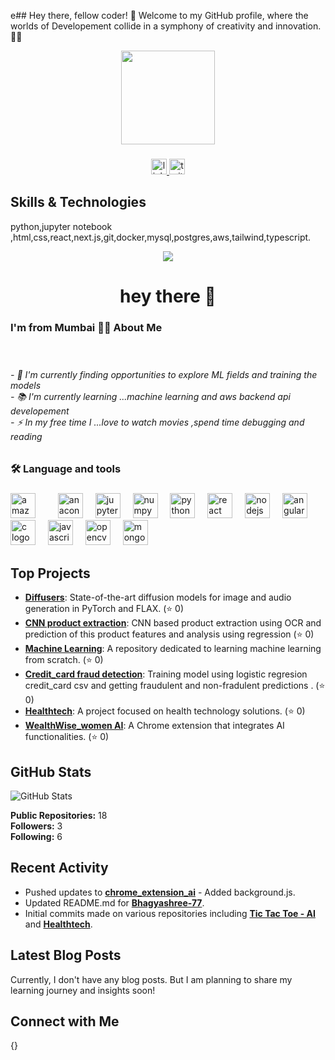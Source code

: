 e## Hey there, fellow coder! 👋 Welcome to my GitHub profile, where the worlds of Developement collide in a symphony of creativity and innovation. 🎨🤖
<div align="center">
  <img height="150" src="https://camo.githubusercontent.com/62da68eb62b1e5f175f7d1f0191dd89a653d7908feb22d37d4a0ab07365d6791/68747470733a2f2f6d656469612e67697068792e636f6d2f6d656469612f4d3967624264396e6244724f5475314d71782f67697068792e676966"  />
</div>

###

<div align="center">
  <a href="https://www.linkedin.com/in/bhagyashree-tikhe-375578265" target="_blank">
    <img src="https://img.shields.io/static/v1?message=LinkedIn&logo=linkedin&label=&color=0077B5&logoColor=white&labelColor=&style=for-the-badge" height="25" alt="linkedin logo"  />
  </a>
  <a href="https://x.com/BhagyashreeTik6" target="_blank">
    <img src="https://img.shields.io/static/v1?message=Twitter&logo=twitter&label=&color=1DA1F2&logoColor=white&labelColor=&style=for-the-badge" height="25" alt="twitter logo"  />
  </a>
</div>

###
## Skills & Technologies

python,jupyter notebook ,html,css,react,next.js,git,docker,mysql,postgres,aws,tailwind,typescript.

<div align="center">
  <img src="https://visitor-badge.laobi.icu/badge?page_id=Bhagyashree-77.Bhagyashree-77&"  />
</div>

###

<h1 align="center">hey there 👋</h1>

###

<h3 align="left"> I'm from Mumbai 👩‍💻  About Me</h3>

###

<h6 align="left"> <br><br>- 🔭 I'm currently finding opportunities to explore ML fields and training the models <br>- 📚 I'm currently learning ...machine learning and aws backend api developement <br>- ⚡ In my free time I ...love to watch movies ,spend time debugging and reading</h6>

###

<h3 align="left">🛠 Language and tools</h3>

###

<div align="left">
  <img src="https://cdn.jsdelivr.net/gh/devicons/devicon/icons/amazonwebservices/amazonwebservices-line-wordmark.svg" height="40" alt="amazonwebservices logo"  />
  <img width="12" />
  <img width="12" />
  <img src="https://cdn.jsdelivr.net/gh/devicons/devicon/icons/anaconda/anaconda-original.svg" height="40" alt="anaconda logo"  />
  <img width="12" />
  <img src="https://cdn.jsdelivr.net/gh/devicons/devicon/icons/jupyter/jupyter-original.svg" height="40" alt="jupyter logo"  />
  <img width="12" />
  <img src="https://cdn.jsdelivr.net/gh/devicons/devicon/icons/numpy/numpy-original.svg" height="40" alt="numpy logo"  />
  <img width="12" />
  <img src="https://cdn.jsdelivr.net/gh/devicons/devicon/icons/python/python-original.svg" height="40" alt="python logo"  />
  <img width="12" />
  <img src="https://cdn.jsdelivr.net/gh/devicons/devicon/icons/react/react-original.svg" height="40" alt="react logo"  />
  <img width="12" />
  <img src="https://cdn.jsdelivr.net/gh/devicons/devicon/icons/nodejs/nodejs-original.svg" height="40" alt="nodejs logo"  />
  <img width="12" />
  <img src="https://cdn.jsdelivr.net/gh/devicons/devicon/icons/angularjs/angularjs-original.svg" height="40" alt="angularjs logo"  />
  <img width="12" />
  <img src="https://cdn.jsdelivr.net/gh/devicons/devicon/icons/c/c-original.svg" height="40" alt="c logo"  />
  <img width="12" />
  <img src="https://cdn.jsdelivr.net/gh/devicons/devicon/icons/javascript/javascript-original.svg" height="40" alt="javascript logo"  />
  <img width="12" />
  <img src="https://cdn.jsdelivr.net/gh/devicons/devicon/icons/opencv/opencv-original.svg" height="40" alt="opencv logo"  />
  <img width="12" />
  <img src="https://cdn.jsdelivr.net/gh/devicons/devicon/icons/mongodb/mongodb-original.svg" height="40" alt="mongodb logo"  />
</div>

###


## Top Projects

- [**Diffusers**](https://github.com/Bhagyashree-77/diffusers): State-of-the-art diffusion models for image and audio generation in PyTorch and FLAX. (⭐ 0)
- [**CNN product extraction**](https://github.com/Bhagyashree-77/CNN-PRODUCT-image-extraction): CNN based product extraction using OCR and prediction of this product features and analysis using regression  (⭐ 0)
- [**Machine Learning**](https://github.com/Bhagyashree-77/Machine-Learning): A repository dedicated to learning machine learning from scratch. (⭐ 0)
- [**Credit_card fraud detection**](https://github.com/Bhagyashree-77/Credit-Card-fraud-detection-app): Training model using logistic regresion  credit_card csv and getting fraudulent and non-fradulent predictions . (⭐ 0)
- [**Healthtech**](https://github.com/Bhagyashree-77/Healthtech): A project focused on health technology solutions. (⭐ 0)
- [**WealthWise_women AI**](): A Chrome extension that integrates AI functionalities. (⭐ 0)

## GitHub Stats

![GitHub Stats](https://github-readme-stats.vercel.app/api?username=Bhagyashree-77&show_icons=true&hide_title=true&count_private=true&theme=radical)  

**Public Repositories:** 18  
**Followers:** 3  
**Following:** 6

## Recent Activity

- Pushed updates to [**chrome_extension_ai**](https://github.com/Bhagyashree-77/chrome_extension_ai) - Added background.js.
- Updated README.md for [**Bhagyashree-77**](https://github.com/Bhagyashree-77/Bhagyashree-77).
- Initial commits made on various repositories including [**Tic Tac Toe - AI**](https://github.com/Bhagyashree-77/Tic_Tac_Toe_-AI) and [**Healthtech**](https://github.com/Bhagyashree-77/Healthtech).

## Latest Blog Posts

Currently, I don't have any blog posts. But I am planning to share my learning journey and insights soon!

## Connect with Me

{}
